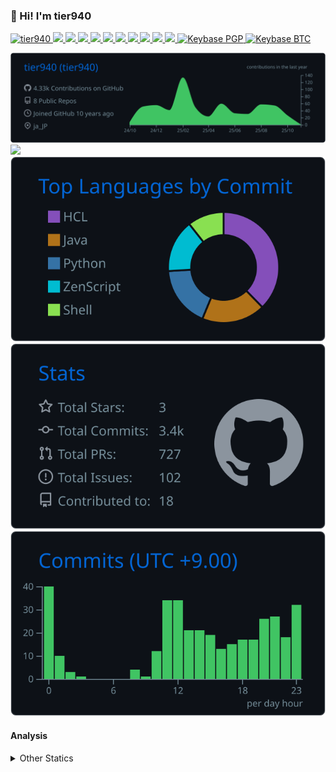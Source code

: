 ### 👋 Hi! I'm tier940

<p align="left"> 
  <a href="https://github.com/tier940/tier940/">
    <img src="https://komarev.com/ghpvc/?username=tier940" alt="tier940" />
  </a>
  <a href="http://twitter.com/tier940">
    <img height="20" src="https://img.shields.io/twitter/follow/tier940?label=Twitter&logo=twitter&style=flat" />
  </a>
  <a href="https://github.com/tier940">
    <img height="20" src="https://img.shields.io/github/followers/tier940?label=follow&logo=github&style=flat" />
  </a>
  <a href="https://www.reddit.com/user/tier940">
    <img height="20" src="https://img.shields.io/reddit/user-karma/combined/tier940?label=Reddit&logo=reddit&style=flat" />
  </a>
  <a href="https://stackoverflow.com/users/17317833/tier940">
    <img height="20" src="https://img.shields.io/stackexchange/stackoverflow/r/17317833?label=StackOverflow&logo=stack-overflow&style=flat" />
  </a>
  <a href="https://zenn.dev/tier940">
    <img height="20" src="https://zenn.badge.nikaera.com/s/tier940/likes" />
  </a>
  <a href="https://zenn.dev/tier940">
    <img height="20" src="https://zenn.badge.nikaera.com/s/tier940/followers" />
  </a>
  <a href="https://zenn.dev/tier940">
    <img height="20" src="https://zenn.badge.nikaera.com/s/tier940/articles" />
  </a>
  <a href="http://qiita.com/tier940">
    <img height="20" src="https://qiita-badge.apiapi.app/s/tier940/posts.svg" />
  </a>
  <a href="http://qiita.com/tier940">
    <img height="20" src="https://qiita-badge.apiapi.app/s/tier940/contributions.svg" />
  </a>
  <a href="https://github.com/tier940/tier940/">
    <img height="20" src="https://github.com/tier940/tier940/actions/workflows/main.yml/badge.svg" />
  </a>
  <a href="https://keybase.io/tier940">
    <img alt="Keybase PGP" src="https://img.shields.io/keybase/pgp/tier940">
  </a>
  <a href="https://keybase.io/tier940">
    <img alt="Keybase BTC" src="https://img.shields.io/keybase/btc/tier940">
  </a>
</p>

[![](https://raw.githubusercontent.com/tier940/tier940/main/profile-summary-card-output/github_dark/0-profile-details.svg)](https://github.com/vn7n24fzkq/github-profile-summary-cards)
[![](https://raw.githubusercontent.com/tier940/tier940/main/profile-summary-card-output/github_dark/1-repos-per-language.svg)](https://github.com/vn7n24fzkq/github-profile-summary-cards) [![](https://raw.githubusercontent.com/tier940/tier940/main/profile-summary-card-output/github_dark/2-most-commit-language.svg)](https://github.com/vn7n24fzkq/github-profile-summary-cards)
[![](https://raw.githubusercontent.com/tier940/tier940/main/profile-summary-card-output/github_dark/3-stats.svg)](https://github.com/vn7n24fzkq/github-profile-summary-cards) [![](https://raw.githubusercontent.com/tier940/tier940/main/profile-summary-card-output/github_dark/4-productive-time.svg)](https://github.com/vn7n24fzkq/github-profile-summary-cards)


#### Analysis
<!-- <img height="150" src="https://github.com/tier940/tier940/blob/master/images/stat.svg" alt="Alternative Text"/> -->

<details>
  <summary>Other Statics</summary>
  <!--START_SECTION:waka-->
![Code Time](http://img.shields.io/badge/Code%20Time-6%2C209%20hrs%2035%20mins-blue)

**🐱 My GitHub Data** 

> 📦 81.5 kB Used in GitHub's Storage 
 > 
> 💼 Opted to Hire
 > 
> 📜 14 Public Repositories 
 > 
> 🔑 8 Private Repositories 
 > 
**I'm an Early 🐤** 

```text
🌞 Morning                2765 commits        ████░░░░░░░░░░░░░░░░░░░░░   17.23 % 
🌆 Daytime                5724 commits        █████████░░░░░░░░░░░░░░░░   35.67 % 
🌃 Evening                5827 commits        █████████░░░░░░░░░░░░░░░░   36.31 % 
🌙 Night                  1731 commits        ███░░░░░░░░░░░░░░░░░░░░░░   10.79 % 
```
📅 **I'm Most Productive on Saturday** 

```text
Monday                   1774 commits        ███░░░░░░░░░░░░░░░░░░░░░░   11.06 % 
Tuesday                  2479 commits        ████░░░░░░░░░░░░░░░░░░░░░   15.45 % 
Wednesday                1920 commits        ███░░░░░░░░░░░░░░░░░░░░░░   11.96 % 
Thursday                 1555 commits        ██░░░░░░░░░░░░░░░░░░░░░░░   09.69 % 
Friday                   2350 commits        ████░░░░░░░░░░░░░░░░░░░░░   14.64 % 
Saturday                 3054 commits        █████░░░░░░░░░░░░░░░░░░░░   19.03 % 
Sunday                   2915 commits        █████░░░░░░░░░░░░░░░░░░░░   18.17 % 
```


📊 **This Week I Spent My Time On** 

```text
🕑︎ Time Zone: Asia/Tokyo

💬 Programming Languages: 
Other                    25 hrs 45 mins      ██████████████░░░░░░░░░░░   56.38 % 
Markdown                 15 hrs 27 mins      ████████░░░░░░░░░░░░░░░░░   33.86 % 
JSON                     1 hr 2 mins         █░░░░░░░░░░░░░░░░░░░░░░░░   02.30 % 
Java                     47 mins             ░░░░░░░░░░░░░░░░░░░░░░░░░   01.74 % 
Docker                   45 mins             ░░░░░░░░░░░░░░░░░░░░░░░░░   01.65 % 

🔥 Editors: 
Chrome                   27 hrs 47 mins      ███████████████░░░░░░░░░░   60.84 % 
VS Code                  16 hrs 49 mins      █████████░░░░░░░░░░░░░░░░   36.83 % 
IntelliJ IDEA            1 hr 3 mins         █░░░░░░░░░░░░░░░░░░░░░░░░   02.33 % 

💻 Operating System: 
Windows                  29 hrs 44 mins      ████████████████░░░░░░░░░   65.10 % 
Linux                    15 hrs 56 mins      █████████░░░░░░░░░░░░░░░░   34.90 % 
```

**I Mostly Code in Java** 

```text
Java                     11 repos            ██████████░░░░░░░░░░░░░░░   39.29 % 
HCL                      3 repos             ███░░░░░░░░░░░░░░░░░░░░░░   10.71 % 
Python                   2 repos             ██░░░░░░░░░░░░░░░░░░░░░░░   07.14 % 
Shell                    2 repos             ██░░░░░░░░░░░░░░░░░░░░░░░   07.14 % 
JavaScript               1 repo              █░░░░░░░░░░░░░░░░░░░░░░░░   03.57 % 
```



**Timeline**

![Lines of Code chart](https://raw.githubusercontent.com/tier940/tier940/main/assets/bar_graph.png)


 Last Updated on 19/08/2025 00:42:39 UTC
<!--END_SECTION:waka-->
</details>
